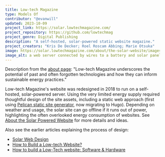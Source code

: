 ```yaml
---
title: Low-tech Magazine 
type: Models Of
contributor: "@evanwill"
updated: 2023-10-09
project_link: https://solar.lowtechmagazine.com/
project_repository: https://github.com/lowtechmag 
project_genre: Digital Publishing
description: "A self-hosted, solar-powered static website magazine." 
project_creators: "Kris De Decker; Roel Roscam Abbing; Marie Otsuka"
image: https://solar.lowtechmagazine.com/about/the-solar-website/images/dithers/serverandbattery003_dithered.png
image_alt: a web server connected by wires to a battery and solar panel inverter
---
```


Description from the [about page](https://solar.lowtechmagazine.com/about/what-is-low-tech-magazine/): "Low-tech Magazine underscores the potential of past and often forgotten technologies and how they can inform sustainable energy practices."

Low-tech Magazine's website was redesigned in 2018 to run on a self-hosted, solar-powered server. 
Using the very limited energy supply required thoughtful design of the site assets, including a static web approach (first using [Pelican static site generator](https://getpelican.com/), now migrating to Hugo).
Depending on weather and usage, the solar site can go offline if it runs out of power, highlighting the often overlooked energy consumption of websites.
See [About the Solar Powered Website](https://solar.lowtechmagazine.com/about/the-solar-website/) for more details and ideas.

Also see the earlier articles explaining the process of design:

- [Solar Web Design](https://github.com/lowtechmag/solar/wiki/Solar-Web-Design)
- [How to Build a Low-tech Website?](https://solar.lowtechmagazine.com/2018/09/how-to-build-a-low-tech-website/)
- [How to build a Low-Tech website: Software & Hardware](https://homebrewserver.club/low-tech-website-howto.html)
